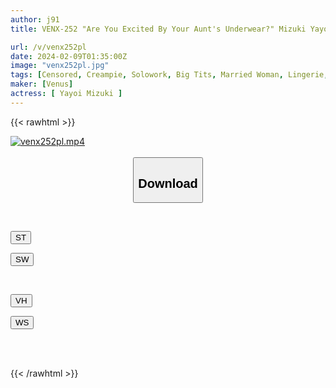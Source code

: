 ```yaml
---
author: j91
title: VENX-252 "Are You Excited By Your Aunt's Underwear?" Mizuki Yayoi, An Aunt Who Squeezes Out Every Drop Of Her Nephew's Sperm With Her Freshly Taken Off Panties

url: /v/venx252pl
date: 2024-02-09T01:35:00Z
image: "venx252pl.jpg"
tags: [Censored, Creampie, Solowork, Big Tits, Married Woman, Lingerie, Mature Woman	]
maker: [Venus]
actress: [ Yayoi Mizuki ]
---
```



{{< rawhtml >}}

<div class="video" data-videoid="gVVej3RllDFqM3v">
    <a href="javascript:;">
        <img src="/v/venx252pl/venx252pl.jpg" width="WIDTH" height="HEIGHT" alt="venx252pl.mp4" loading="lazy">
    </a>
</div>

<script type="text/javascript" src="https://j91.asia/asset/on-demand-st.js"></script>

<br>
  <link rel="stylesheet" href="https://j91.asia/asset/bs5.css">
  
  <center>
  <button class="btn btn-primary" type="button" data-bs-toggle="collapse" data-bs-target=".multi-collapse" aria-expanded="false" aria-controls="multiCollapseExample1 multiCollapseExample2"><h2>Download</h2></button></center>
</p>
<div class="row">
  <div class="col">
    <div class="collapse multi-collapse" id="multiCollapseExample1">
      <div class="card card-body">
	      	      <br>
<div class="buttons">  
<p><a href="https://streamtape.to/v/gVVej3RllDFqM3v" target="_blank"><button class="btn-hover color-3"><i class="fa fa-download"></i> ST</button></a></p>
<p><a href="https://flaswish.com/rof6dhqvwma1" target="_blank"><button class="btn-hover color-2"><i class="fa fa-download"></i> SW</button></a></p></div>
    </div>
  </div>
</div>
  <div class="col">
    <div class="collapse multi-collapse" id="multiCollapseExample2">
      <div class="card card-body">
	      <br>
<div class="buttons">
<p><a href="javascript:;" target="_blank"><button class="btn-hover color-9"><i class="fa fa-download"></i> VH</button></a></p>
<p><a href="javascript:;" target="_blank"><button class="btn-hover color-8"><i class="fa fa-download"></i> WS</button></a></p></div>
<br><br>
      </div>
    </div>
  </div>
</div>

{{< /rawhtml >}}